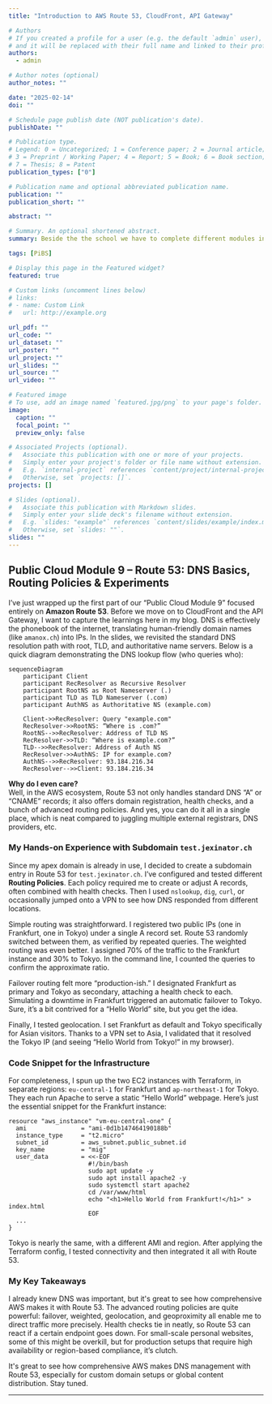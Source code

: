 ```yaml
---
title: "Introduction to AWS Route 53, CloudFront, API Gateway"

# Authors
# If you created a profile for a user (e.g. the default `admin` user), write the username (folder name) here
# and it will be replaced with their full name and linked to their profile.
authors:
  - admin

# Author notes (optional)
author_notes: ""

date: "2025-02-14"
doi: ""

# Schedule page publish date (NOT publication's date).
publishDate: ""

# Publication type.
# Legend: 0 = Uncategorized; 1 = Conference paper; 2 = Journal article;
# 3 = Preprint / Working Paper; 4 = Report; 5 = Book; 6 = Book section;t
# 7 = Thesis; 8 = Patent
publication_types: ["0"]

# Publication name and optional abbreviated publication name.
publication: ""
publication_short: ""

abstract: ""

# Summary. An optional shortened abstract.
summary: Beside the the school we have to complete different modules in our company. This publication is about AWS Route 53, CloudFront and API Gateway.

tags: [PiBS]

# Display this page in the Featured widget?
featured: true

# Custom links (uncomment lines below)
# links:
# - name: Custom Link
#   url: http://example.org

url_pdf: ""
url_code: ""
url_dataset: ""
url_poster: ""
url_project: ""
url_slides: ""
url_source: ""
url_video: ""

# Featured image
# To use, add an image named `featured.jpg/png` to your page's folder.
image:
  caption: ""
  focal_point: ""
  preview_only: false

# Associated Projects (optional).
#   Associate this publication with one or more of your projects.
#   Simply enter your project's folder or file name without extension.
#   E.g. `internal-project` references `content/project/internal-project/index.md`.
#   Otherwise, set `projects: []`.
projects: []

# Slides (optional).
#   Associate this publication with Markdown slides.
#   Simply enter your slide deck's filename without extension.
#   E.g. `slides: "example"` references `content/slides/example/index.md`.
#   Otherwise, set `slides: ""`.
slides: ""
---
```


## Public Cloud Module 9 – Route 53: DNS Basics, Routing Policies & Experiments

I’ve just wrapped up the first part of our “Public Cloud Module 9” focused entirely on **Amazon Route 53**. Before we move on to CloudFront and the API Gateway, I want to capture the learnings here in my blog. DNS is effectively the phonebook of the internet, translating human-friendly domain names (like `amanox.ch`) into IPs. In the slides, we revisited the standard DNS resolution path with root, TLD, and authoritative name servers. Below is a quick diagram demonstrating the DNS lookup flow (who queries who):

```mermaid
sequenceDiagram
    participant Client
    participant RecResolver as Recursive Resolver
    participant RootNS as Root Nameserver (.)
    participant TLD as TLD Nameserver (.com)
    participant AuthNS as Authoritative NS (example.com)

    Client->>RecResolver: Query "example.com"
    RecResolver->>RootNS: “Where is .com?”
    RootNS-->>RecResolver: Address of TLD NS
    RecResolver->>TLD: “Where is example.com?”
    TLD-->>RecResolver: Address of Auth NS
    RecResolver->>AuthNS: IP for example.com?
    AuthNS-->>RecResolver: 93.184.216.34
    RecResolver-->>Client: 93.184.216.34
```

**Why do I even care?**  
Well, in the AWS ecosystem, Route 53 not only handles standard DNS “A” or “CNAME” records; it also offers domain registration, health checks, and a bunch of advanced routing policies. And yes, you can do it all in a single place, which is neat compared to juggling multiple external registrars, DNS providers, etc.

### My Hands-on Experience with Subdomain `test.jexinator.ch`

Since my apex domain is already in use, I decided to create a subdomain entry in Route 53 for `test.jexinator.ch`. I’ve configured and tested different **Routing Policies**. Each policy required me to create or adjust A records, often combined with health checks. Then I used `nslookup`, `dig`, `curl`, or occasionally jumped onto a VPN to see how DNS responded from different locations.

Simple routing was straightforward. I registered two public IPs (one in Frankfurt, one in Tokyo) under a single A record set. Route 53 randomly switched between them, as verified by repeated queries. The weighted routing was even better. I assigned 70% of the traffic to the Frankfurt instance and 30% to Tokyo. In the command line, I counted the queries to confirm the approximate ratio.

Failover routing felt more “production-ish.” I designated Frankfurt as primary and Tokyo as secondary, attaching a health check to each. Simulating a downtime in Frankfurt triggered an automatic failover to Tokyo. Sure, it’s a bit contrived for a “Hello World” site, but you get the idea.

Finally, I tested geolocation. I set Frankfurt as default and Tokyo specifically for Asian visitors. Thanks to a VPN set to Asia, I validated that it resolved the Tokyo IP (and seeing “Hello World from Tokyo!” in my browser).

### Code Snippet for the Infrastructure

For completeness, I spun up the two EC2 instances with Terraform, in separate regions: `eu-central-1` for Frankfurt and `ap-northeast-1` for Tokyo. They each run Apache to serve a static “Hello World” webpage. Here’s just the essential snippet for the Frankfurt instance:

```hcl
resource "aws_instance" "vm-eu-central-one" {
  ami               = "ami-0d1b147464190188b"
  instance_type     = "t2.micro"
  subnet_id         = aws_subnet.public_subnet.id
  key_name          = "mig"
  user_data         = <<-EOF
                      #!/bin/bash
                      sudo apt update -y
                      sudo apt install apache2 -y
                      sudo systemctl start apache2
                      cd /var/www/html
                      echo "<h1>Hello World from Frankfurt!</h1>" > index.html
                      EOF
  ...
}
```

Tokyo is nearly the same, with a different AMI and region. After applying the Terraform config, I tested connectivity and then integrated it all with Route 53.

### My Key Takeaways

I already knew DNS was important, but it's great to see how comprehensive AWS makes it with Route 53. The advanced routing policies are quite powerful: failover, weighted, geolocation, and geoproximity all enable me to direct traffic more precisely. Health checks tie in neatly, so Route 53 can react if a certain endpoint goes down. For small-scale personal websites, some of this might be overkill, but for production setups that require high availability or region-based compliance, it’s clutch.

It's great to see how comprehensive AWS makes DNS management with Route 53, especially for custom domain setups or global content distribution. Stay tuned.

---
